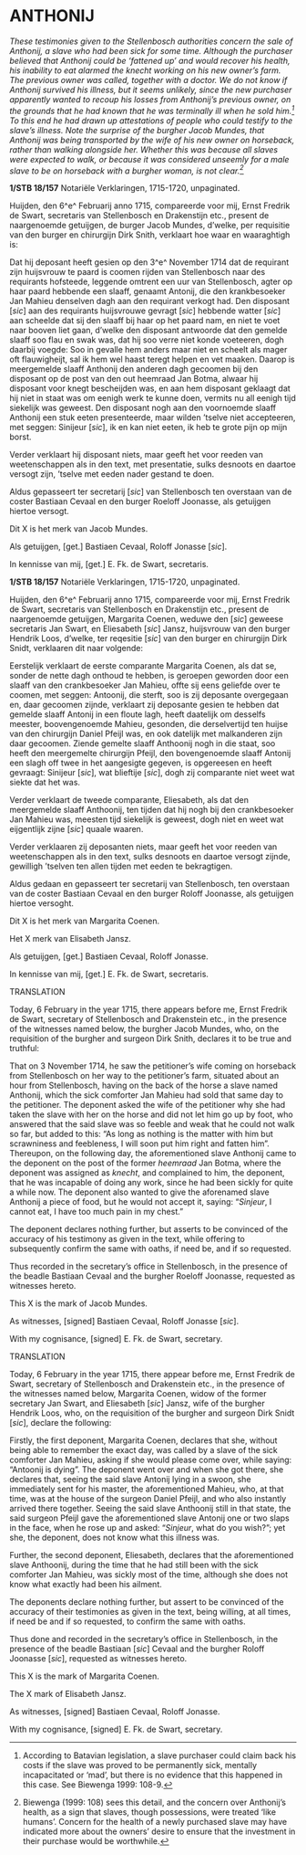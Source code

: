 # ANTHONIJ

*These testimonies given to the Stellenbosch authorities concern the sale of Anthonij, a slave who had been sick for some time. Although the purchaser believed that Anthonij could be ‘fattened up’ and would recover his health, his inability to eat alarmed the *knecht* working on his new owner’s farm. The previous owner was called, together with a doctor. We do not know if Anthonij survived his illness, but it seems unlikely, since the new purchaser apparently wanted to recoup his losses from Anthonij’s previous owner, on the grounds that he had known that he was terminally ill when he sold him.[^1] To this end he had drawn up attestations of people who could testify to the slave’s illness. Note the surprise of the burgher Jacob Mundes, that Anthonij was being transported by the wife of his new owner on horseback, rather than walking alongside her. Whether this was because all slaves were expected to walk, or because it was considered unseemly for a male slave to be on horseback with a burgher woman, is not clear.[^2]*

**1/STB 18/157** Notariële Verklaringen, 1715-1720, unpaginated.

Huijden, den 6^e^ Februarij anno 1715, compareerde voor mij, Ernst Fredrik de Swart, secretaris van Stellenbosch en Drakenstijn etc., present de naargenoemde getuijgen, de burger Jacob Mundes, d’welke, per requisitie van den burger en chirurgijn Dirk Snith, verklaart hoe waar en waaraghtigh is:

Dat hij deposant heeft gesien op den 3^e^ November 1714 dat de requirant zijn huijsvrouw te paard is coomen rijden van Stellenbosch naar des requirants hofsteede, leggende omtrent een uur van Stellenbosch, agter op haar paard hebbende een slaaff, genaamt Antonij, die den krankbesoeker Jan Mahieu denselven dagh aan den requirant verkogt had. Den disposant \[*sic*\] aan des requirants huijsvrouwe gevragt \[*sic*\] hebbende watter \[*sic*\] aan scheelde dat sij den slaaff bij haar op het paard nam, en niet te voet naar booven liet gaan, d’welke den disposant antwoorde dat den gemelde slaaff soo flau en swak was, dat hij soo verre niet konde voeteeren, dogh daarbij voegde: Soo in gevalle hem anders maar niet en scheelt als mager oft flauwigheijt, sal ik hem wel haast teregt helpen en vet maaken. Daarop is meergemelde slaaff Anthonij den anderen dagh gecoomen bij den disposant op de post van den out heemraad Jan Botma, alwaar hij disposant voor knegt bescheijden was, en aan hem disposant geklaagt dat hij niet in staat was om eenigh werk te kunne doen, vermits nu all eenigh tijd siekelijk was geweest. Den disposant nogh aan den voornoemde slaaff Anthonij een stuk eeten presenteerde, maar wilden ’tselve niet accepteeren, met seggen: Sinijeur \[*sic*\], ik en kan niet eeten, ik heb te grote pijn op mijn borst.

Verder verklaart hij disposant niets, maar geeft het voor reeden van weetenschappen als in den text, met presentatie, sulks desnoots en daartoe versogt zijn, ’tselve met eeden nader gestand te doen.

Aldus gepasseert ter secretarij \[*sic*\] van Stellenbosch ten overstaan van de coster Bastiaan Cevaal en den burger Roeloff Joonasse, als getuijgen hiertoe versogt.

Dit X is het merk van Jacob Mundes.

Als getuijgen, \[get.\] Bastiaen Cevaal, Roloff Jonasse \[*sic*\].

In kennisse van mij, \[get.\] E. Fk. de Swart, secretaris.

**1/STB 18/157** Notariële Verklaringen, 1715-1720, unpaginated.

Huijden, den 6^e^ Februarij anno 1715, compareerde voor mij, Ernst Fredrik de Swart, secretaris van Stellenbosch en Drakenstijn etc., present de naargenoemde getuijgen, Margarita Coenen, weduwe den \[*sic*\] geweese secretaris Jan Swart, en Eliesabeth \[*sic*\] Jansz, huijsvrouw van den burger Hendrik Loos, d’welke, ter reqesitie \[*sic*\] van den burger en chirurgijn Dirk Snidt, verklaaren dit naar volgende:

Eerstelijk verklaart de eerste comparante Margarita Coenen, als dat se, sonder de nette dagh onthoud te hebben, is geroepen geworden door een slaaff van den crankbesoeker Jan Mahieu, offte sij eens geliefde over te coomen, met seggen: Antoonij, die sterft, soo is zij deposante overgegaan en, daar gecoomen zijnde, verklaart zij deposante gesien te hebben dat gemelde slaaff Antonij in een floute lagh, heeft daatelijk om desselfs meester, boovengenoemde Mahieu, gesonden, die derselvertijd ten huijse van den chirurgijn Daniel Pfeijl was, en ook datelijk met malkanderen zijn daar gecoomen. Ziende gemelte slaaff Anthoonij nogh in die staat, soo heeft den meergemelte chirurgijn Pfeijl, den bovengenoemde slaaff Antonij een slagh off twee in het aangesigte gegeven, is opgereesen en heeft gevraagt: Sinijeur \[*sic*\], wat blieftije \[*sic*\], dogh zij comparante niet weet wat siekte dat het was.

Verder verklaart de tweede comparante, Eliesabeth, als dat den meergemelde slaaff Anthoonij, ten tijden dat hij nogh bij den crankbesoeker Jan Mahieu was, meesten tijd siekelijk is geweest, dogh niet en weet wat eijgentlijk zijne \[*sic*\] quaale waaren.

Verder verklaaren zij deposanten niets, maar geeft het voor reeden van weetenschappen als in den text, sulks desnoots en daartoe versogt zijnde, gewilligh ’tselven ten allen tijden met eeden te bekragtigen.

Aldus gedaan en gepasseert ter secretarij van Stellenbosch, ten overstaan van de coster Bastiaan Cevaal en den burger Roloff Joonasse, als getuijgen hiertoe versoght.

Dit X is het merk van Margarita Coenen.

Het X merk van Elisabeth Jansz.

Als getuijgen, \[get.\] Bastiaen Cevaal, Roloff Jonasse.

In kennisse van mij, \[get.\] E. Fk. de Swart, secretaris.

TRANSLATION

Today, 6 February in the year 1715, there appears before me, Ernst Fredrik de Swart, secretary of Stellenbosch and Drakenstein etc., in the presence of the witnesses named below, the burgher Jacob Mundes, who, on the requisition of the burgher and surgeon Dirk Snith, declares it to be true and truthful:

That on 3 November 1714, he saw the petitioner’s wife coming on horseback from Stellenbosch on her way to the petitioner’s farm, situated about an hour from Stellenbosch, having on the back of the horse a slave named Anthonij, which the sick comforter Jan Mahieu had sold that same day to the petitioner. The deponent asked the wife of the petitioner why she had taken the slave with her on the horse and did not let him go up by foot, who answered that the said slave was so feeble and weak that he could not walk so far, but added to this: “As long as nothing is the matter with him but scrawniness and feebleness, I will soon put him right and fatten him”. Thereupon, on the following day, the aforementioned slave Anthonij came to the deponent on the post of the former *heemraad* Jan Botma, where the deponent was assigned as *knecht*, and complained to him, the deponent, that he was incapable of doing any work, since he had been sickly for quite a while now. The deponent also wanted to give the aforenamed slave Anthonij a piece of food, but he would not accept it, saying: “*Sinjeur*, I cannot eat, I have too much pain in my chest.”

The deponent declares nothing further, but asserts to be convinced of the accuracy of his testimony as given in the text, while offering to subsequently confirm the same with oaths, if need be, and if so requested.

Thus recorded in the secretary’s office in Stellenbosch, in the presence of the beadle Bastiaan Cevaal and the burgher Roeloff Joonasse, requested as witnesses hereto.

This X is the mark of Jacob Mundes.

As witnesses, \[signed\] Bastiaen Cevaal, Roloff Jonasse \[*sic*\].

With my cognisance, \[signed\] E. Fk. de Swart, secretary.

TRANSLATION

Today, 6 February in the year 1715, there appear before me, Ernst Fredrik de Swart, secretary of Stellenbosch and Drakenstein etc., in the presence of the witnesses named below, Margarita Coenen, widow of the former secretary Jan Swart, and Eliesabeth \[*sic*\] Jansz, wife of the burgher Hendrik Loos, who, on the requisition of the burgher and surgeon Dirk Snidt \[*sic*\], declare the following:

Firstly, the first deponent, Margarita Coenen, declares that she, without being able to remember the exact day, was called by a slave of the sick comforter Jan Mahieu, asking if she would please come over, while saying: “Antoonij is dying”. The deponent went over and when she got there, she declares that, seeing the said slave Antonij lying in a swoon, she immediately sent for his master, the aforementioned Mahieu, who, at that time, was at the house of the surgeon Daniel Pfeijl, and who also instantly arrived there together. Seeing the said slave Anthoonij still in that state, the said surgeon Pfeijl gave the aforementioned slave Antonij one or two slaps in the face, when he rose up and asked: “*Sinjeur*, what do you wish?”; yet she, the deponent, does not know what this illness was.

Further, the second deponent, Eliesabeth, declares that the aforementioned slave Anthoonij, during the time that he had still been with the sick comforter Jan Mahieu, was sickly most of the time, although she does not know what exactly had been his ailment.

The deponents declare nothing further, but assert to be convinced of the accuracy of their testimonies as given in the text, being willing, at all times, if need be and if so requested, to confirm the same with oaths.

Thus done and recorded in the secretary’s office in Stellenbosch, in the presence of the beadle Bastiaan \[*sic*\] Cevaal and the burgher Roloff Joonasse \[*sic*\], requested as witnesses hereto.

This X is the mark of Margarita Coenen.

The X mark of Elisabeth Jansz.

As witnesses, \[signed\] Bastiaen Cevaal, Roloff Jonasse.

With my cognisance, \[signed\] E. Fk. de Swart, secretary.

[^1]: According to Batavian legislation, a slave purchaser could claim back his costs if the slave was proved to be permanently sick, mentally incapacitated or ‘mad’, but there is no evidence that this happened in this case. See Biewenga 1999: 108-9.

[^2]: Biewenga (1999: 108) sees this detail, and the concern over Anthonij’s health, as a sign that slaves, though possessions, were treated ‘like humans’. Concern for the health of a newly purchased slave may have indicated more about the owners’ desire to ensure that the investment in their purchase would be worthwhile.